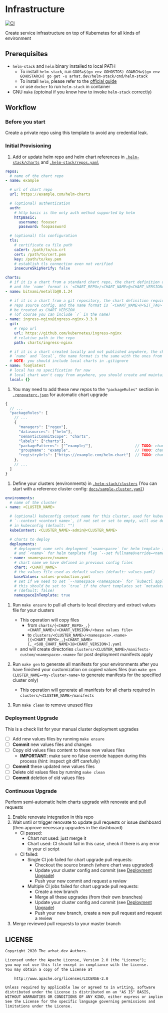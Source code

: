 # Infrastructure

[![CI](https://github.com/arhat-dev/infrastructure/workflows/CI/badge.svg)](https://github.com/arhat-dev/infrastructure/actions?query=workflow%3ACI)

Create service infrastructure on top of Kubernetes for all kinds of environment

## Prerequisites

- `helm-stack` and `helm` binary installed to local PATH
  - To install `helm-stack`, run `GOOS=$(go env GOHOSTOS) GOARCH=$(go env GOHOSTARCH) go get -u arhat.dev/helm-stack/cmd/helm-stack`
  - To install `helm`, please refer to the [official guide](https://helm.sh/docs/intro/install/)
  - or use `docker` to run `helm-stack` in container
- GNU `make` (optoinal if you know how to invoke `helm-stack` correctly)

## Workflow

### Before you start

Create a private repo using this template to avoid any credential leak.

### Initial Provisioning

1. Add or update helm repo and helm chart references in [`.helm-stack/charts`](./.helm-stack/charts) and [`.helm-stack/repos.yaml`](./.helm-stack/repos.yaml)

  ```yaml
  repos:
    # name of the chart repo
  - name: example

    # url of chart repo
    url: https://example.com/helm-charts

    # (optional) authentication
    auth:
      # http basic is the only auth method supported by helm
      httpBasic:
        username: foouser
        password: foopassword

    # (optional) tls configuration
    tls:
      # certificate ca file path
      caCert: /path/to/ca.crt
      cert: /path/to/cert.pem
      key: /path/to/key.pem
      # establish tls connection even not verified
      insecureSkipVerify: false

  charts:
    # if it is a chart from a standard chart repo, the chart definition only requires `name`
    # and the `name` format is `<CHART_REPO>/<CHART_NAME>@<CHART_VERSION>`
  - name: bitnami/metallb@0.1.24

    # if it is a chart from a git repository, the chart definition requires `name` and `git`
    # repo source config, and the name format is `<CHART_NAME>@<GIT_TAG>` where GIT_TAG will
    # be treated as CHART_VERSION
    # (of course you can include `/` in the name)
  - name: ingress-nginx@ingress-nginx-3.3.0
    git:
      # repo url
      url: https://github.com/kubernetes/ingress-nginx
      # relative path in the repo
      path: charts/ingress-nginx

    # if it is a chart created locally and not published anywhere, the chart definition requires
    # `name` and `local`, the name format is the same with the ones from git repo
    # NOTE: you should include local charts in .gitignore
  - name: foo@latest
    # local has no specification for now
    # local chart won't copy from anywhere, you should create and maintain it in this repo
    local: {}
  ```

1. You may need to add these new repos to the `"packageRules"` section in [`.renovaterc.json`](./.renovaterc.json) for automatic chart upgrade

  ```js
  {
    // ...
    "packageRules": [
      // ...
      {
        "managers": ["regex"],
        "datasources": ["helm"],
        "semanticCommitScope": "charts",
        "labels": ["charts"],
        "packagePatterns": ["^example/"],                   // TODO: change the prefix
        "groupName": "example",                             // TODO: change the group name
        "registryUrls": ["https://example.com/helm-chart"]  // TODO: change the url (only one url allowed)
      },
      // ...
    ]
  }
  ```

1. Define your clusters (environments) in [`.helm-stack/clusters`](./.helm-stack/clusters) (You can start with a reference cluster config: [`docs/sample-cluster.yaml`](./docs/sample-cluster.yaml))

  ```yaml
  environments:
    # name of the cluster
  - name: <CLUSTER_NAME>

    # (optional) kubeconfig context name for this cluster, used for kubectl apply/delete flag
    # `--context <context name>`, if not set or set to empty, will use default `current-context`
    # in kubeconfig (default: "")
    kubeContext: <CLUSTER_NAME>-admin@<CLUSTER_NAME>

    # charts to deploy
    deployments:
      # deployment name sets deployment `<namespace>` for helm template flag `--namespace <namespace>`
      # and `<name>` for helm template flag `--set fullnameOverride=<name>`
    - name: <namespace>/<name>
      # chart name we have defined in previous config files
      chart: <CHART_NAME>
      # the values file used as default values (default: values.yaml)
      baseValues: values-production.yaml
      # set if we need to set `--namespace <namespace>` for `kubectl apply/delete` commands
      # this should be set to `true` if the chart templates set `metadata.namespace`
      # (default: false)
      namespaceInTemplate: true
  ```

1. Run `make ensure` to pull all charts to local directory and extract values file for your clusters
   - This operation will copy files
     - from `charts/{<CHART_REPO>_,}<CHART_NAME>/<CHART_VERSION>/<base values file>`
     - to `clusters/<CLUSTER_NAME>/<namespace>.<name>[{<CHART_REPO>_,}<CHART_NAME>{,_<SUB_CHART_NAME>}@<CHART_VERSION>].yaml`
   - and will create directories `clusters/<CLUSTER_NAME>/manifests-custom/<namespace>.<name>` for post deployment manifests apply

1. Run `make gen` to generate all manifests for your environments after you have finished your customization on copied values files (run `make gen CLUSTER_NAME=<my-cluster-name>` to generate manifests for the specified cluster only)
   - This operation will generate all manifests for all charts required in `clusters/<CLUSTER_NAME>/manifests`

1. Run `make clean` to remove unused files

### Deployment Upgrade

This is a check list for your manual cluster deployment upgrades

- [ ] Add new values files by running `make ensure`
- [ ] __Commit__ new values files and changes
- [ ] Copy old values files content to these new values files
  - __IMPORTANT__: make sure no false override happen during this process (hint: inspect git diff carefully)
- [ ] __Commit__ these updated new values files
- [ ] Delete old values files by running `make clean`
- [ ] __Commit__ deletion of old values files

### Continuous Upgrade

Perform semi-automatic helm charts upgrade with renovate and pull requests

1. Enable renovate integration in this repo
2. Wait until or trigger renovate to update pull requests or issue dashboard (then approve necessary upgrades in the dashboard)
   - CI passed:
     - Chart not used: just merge it
     - Chart used: CI should fail in this case, check if there is any error in your ci script
   - CI failed:
     - Single CI job failed for chart upgrade pull requests:
       - Checkout the source branch (where chart was upgraded)
       - Update your cluster config and commit (see [Deployment Upgrade](#deployment-upgrade))
       - Push your new commit and request a review
     - Multiple CI jobs failed for chart upgrade pull requests:
       - Create a new branch
       - Merge all these upgrades (from their own branches)
       - Update your cluster config and commit (see [Deployment Upgrade](#deployment-upgrade))
       - Push your new branch, create a new pull request and request a review
3. Merge reviewed pull requests to your master branch

## LICENSE

```txt
Copyright 2020 The arhat.dev Authors.

Licensed under the Apache License, Version 2.0 (the "License");
you may not use this file except in compliance with the License.
You may obtain a copy of the License at

    http://www.apache.org/licenses/LICENSE-2.0

Unless required by applicable law or agreed to in writing, software
distributed under the License is distributed on an "AS IS" BASIS,
WITHOUT WARRANTIES OR CONDITIONS OF ANY KIND, either express or implied.
See the License for the specific language governing permissions and
limitations under the License.
```
